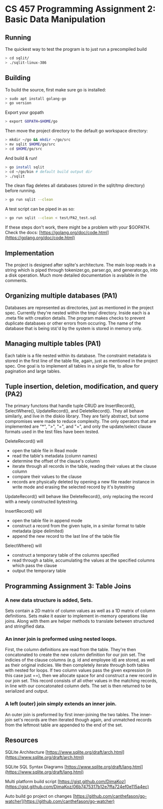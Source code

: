 <!-- markdownlint-disable -->

# CS 457 Programming Assignment 2: Basic Data Manipulation

## Running

The quickest way to test the program is to just run a precompiled build

```sh
> cd sqlit/
> ./sqlit-linux-386
```

## Building

To build the source, first make sure go is installed:

```sh
> sudo apt install golang-go
> go version
```

Export your gopath

```sh
> export GOPATH=$HOME/go
```

Then move the project directory to the default go workspace directory:

```sh
> mkdir ~/go && mkdir ~/go/src
> mv sqlit $HOME/go/src
> cd $HOME/go/src
```

And build & run!

```sh
> go install sqlit
> cd ~/go/bin # default build output dir
> ./sqlit
```

The clean flag  deletes all databases (stored in the sqlit/tmp directory) before running.

```sh
> go run sqlit --clean
```

A test script can be piped in as so:

```sh
> go run sqlit --clean < test/PA2_test.sql
```

If these steps don't work, there might be a problem with your $GOPATH. Check the docs:
[https://golang.org/doc/code.html](https://golang.org/doc/code.html)

## Implementation

The project is designed after sqlite's architecture. The main loop reads in a string which is piped through tokenizer.go, parser.go, and generator.go, into a disk operation. Much more detailed documentation is available in the comments.

## Organizing multiple databases (PA1)

Databases are represented as directories, just as mentioned in the project spec. Currently they're nested within the tmp/ directory. Inside each is a .meta file with creation details. The program makes checks to prevent duplicate databases or other errors from occuring. The name of the database that is being `USE`'d by the system is stored in memory only.

## Managing multiple tables (PA1)

Each table is a file nested within its database. The constraint metadata is stored in the first line of the table file, again, just as mentioned in the project spec. One goal is to implement all tables in a single file, to allow for pagination and large tables.

## Tuple insertion, deletion, modification, and query (PA2)

The primary functons that handle tuple CRUD are InsertRecord(), SelectWhere(), UpdateRecord(), and DeleteRecord(). They all behave similarly, and live in the diskio library. They are fairly abstract, but some compromises were made to reduce complexity. The only operators that are implemented are "*", ">", "=", and "=", and only the update/select clause formats used in the test files have been tested.

DeleteRecord() will
- open the table file in Read mode
- read the table's metadata (column names)
- determine the offset of the clause's column
- iterate through all records in the table, reading their values at the clause column
- compare their values to the clause
- records are physically deleted by opening a new file reader instance in write mode and erasing the selected record by it's bytestring

UpdateRecord() will behave like DeleteRecord(), only replacing the record with a newly constructed bytestring.

InsertRecord() will
- open the table file in append mode
- construct a record from the given tuple, in a similar format to table metadata (pipe delimited)
- append the new record to the last line of the table file

SelectWhere() will
- construct a temporary table of the columns specified
- read through a table, accumulating the values at the specified columns which pass the clause
- output the temporary table

## Programming Assignment 3: Table Joins

### A new data structure is added, Sets.

Sets contain a 2D matrix of column values as well as a 1D matrix of column definitions. Sets make it easier to implement in-memory operations like joins. Along with them are helper methods to translate between structured and stringified data.


### An inner join is preformed using nested loops.

First, the column definitions are read from the table. They're then concatonated to create the new column definition for our join set. The indicies of the clause columns (e.g. id and employee id) are stored, as well as their original indicies. We then completely iterate through both tables with nested for loops. If two column values pass the given expression (in this case just ==), then we allocate space for and construct a new record in our join set. This record consists of all other values in the matching records, in line with our concatonated column defs. The set is then returned to be serialized and output.


### A left (outer) join simply extends an inner join.

An outer join is preformed by first inner-joining the two tables. The inner-join set's records are then iterated though again, and unmatched records from the leftmost table are appended to the end of the set.


## Resources

SQLite Architecture
[https://www.sqlite.org/draft/arch.html](https://www.sqlite.org/draft/arch.html)

SQLite SQL Syntax Diagrams
[https://www.sqlite.org/draft/lang.html](https://www.sqlite.org/draft/lang.html)

Multi platform build script
[https://gist.github.com/DimaKoz](https://gist.github.com/DimaKoz/06b7475317b12e7ffa724ef0e115a4ec)

Auto build go project on changes [https://github.com/canthefason/go-watcher](https://github.com/canthefason/go-watcher)
